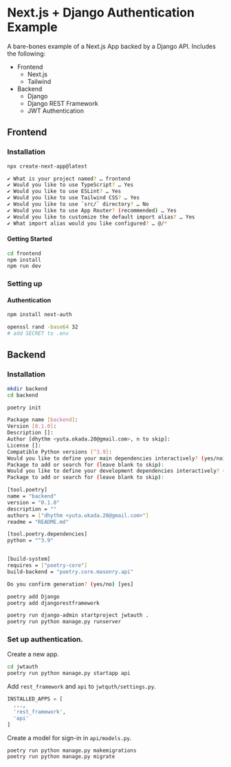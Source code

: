 # Next.js + Django Authentication Example

A bare-bones example of a Next.js App backed by a Django API.
Includes the following:

- Frontend
  - Next.js
  - Tailwind
- Backend
  - Django
  - Django REST Framework
  - JWT Authentication

## Frontend

### Installation

```sh
npx create-next-app@latest

✔ What is your project named? … frontend
✔ Would you like to use TypeScript? … Yes
✔ Would you like to use ESLint? … Yes
✔ Would you like to use Tailwind CSS? … Yes
✔ Would you like to use `src/` directory? … No
✔ Would you like to use App Router? (recommended) … Yes
✔ Would you like to customize the default import alias? … Yes
✔ What import alias would you like configured? … @/*
```

#### Getting Started

```sh
cd frontend
npm install
npm run dev
```

### Setting up

#### Authentication

```sh
npm install next-auth
```

```sh
openssl rand -base64 32
# add SECRET to .env
```

## Backend

### Installation

```sh
mkdir backend
cd backend
```

```sh
poetry init

Package name [backend]:
Version [0.1.0]:
Description []:
Author [dhythm <yuta.okada.20@gmail.com>, n to skip]:
License []:
Compatible Python versions [^3.9]:
Would you like to define your main dependencies interactively? (yes/no) [yes]
Package to add or search for (leave blank to skip):
Would you like to define your development dependencies interactively? (yes/no) [yes]
Package to add or search for (leave blank to skip):

[tool.poetry]
name = "backend"
version = "0.1.0"
description = ""
authors = ["dhythm <yuta.okada.20@gmail.com>"]
readme = "README.md"

[tool.poetry.dependencies]
python = "^3.9"


[build-system]
requires = ["poetry-core"]
build-backend = "poetry.core.masonry.api"

Do you confirm generation? (yes/no) [yes]
```

```sh
poetry add Django
poetry add djangorestframework
```

```sh
poetry run django-admin startproject jwtauth .
poetry run python manage.py runserver
```

### Set up authentication.

Create a new app.

```sh
cd jwtauth
poetry run python manage.py startapp api
```

Add `rest_framework` and `api` to `jwtquth/settings.py`.

```python
INSTALLED_APPS = [
  ...,
  'rest_framework',
  'api'
]
```

Create a model for sign-in in `api/models.py`.

```sh
poetry run python manage.py makemigrations
poetry run python manage.py migrate
```
